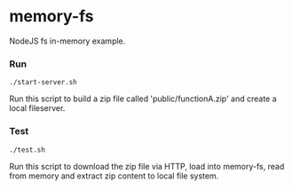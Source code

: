 # memory-fs

NodeJS fs in-memory example.



### Run
`./start-server.sh`

Run this script to build a zip file called 'public/functionA.zip' and create a local fileserver.

### Test
`./test.sh`

Run this script to download the zip file via HTTP, load into memory-fs, read from memory and extract zip content to local file system.

